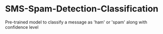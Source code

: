 # SMS-Spam-Detection-Classification
Pre-trained model to classify a message as 'ham' or 'spam' along with confidence level
